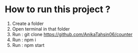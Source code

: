 # How to run this project ?

1) Create a folder
2) Open terminal in that folder
3) Run : git clone https://github.com/AnikaTahsin06/counter
4) Run : npm i
5) Run : npm start
